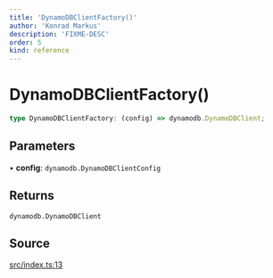 ```yaml
---
title: 'DynamoDBClientFactory()'
author: 'Konrad Markus'
description: 'FIXME-DESC'
order: 5
kind: reference
---
```


# DynamoDBClientFactory()

```ts
type DynamoDBClientFactory: (config) => dynamodb.DynamoDBClient;
```

## Parameters

• **config**: `dynamodb.DynamoDBClientConfig`

## Returns

`dynamodb.DynamoDBClient`

## Source

[src/index.ts:13](https://github.com/konkerdotdev/aws-client-effect-dynamodb/blob/61cc23ece48bc14ff19d7990e27b716d0c6ee7ed/src/index.ts#L13)
